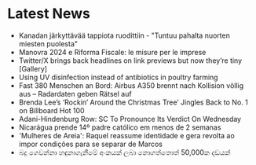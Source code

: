 # Latest News
-  Kanadan järkyttävää tappiota ruodittiin - "Tuntuu pahalta nuorten miesten puolesta"
-  Manovra 2024 e Riforma Fiscale: le misure per le imprese
-  Twitter/X brings back headlines on link previews but now they’re tiny [Gallery]
-  Using UV disinfection instead of antibiotics in poultry farming
-  Fast 380 Menschen an Bord: Airbus A350 brennt nach Kollision völlig aus – Radardaten geben Rätsel auf
-  Brenda Lee’s ‘Rockin’ Around the Christmas Tree’ Jingles Back to No. 1 on Billboard Hot 100
-  Adani-Hindenburg Row: SC To Pronounce Its Verdict On Wednesday
-  Nicarágua prende 14º padre católico em menos de 2 semanas
-  'Mulheres de Areia': Raquel reassume identidade e gera revolta ao impor condições para se separar de Marcos
-  බදු ගෙවන්නා හඳුනාගැනීමේ අංකයක් ලබා නොගත්තොත් 50,000ක දඩයක්
